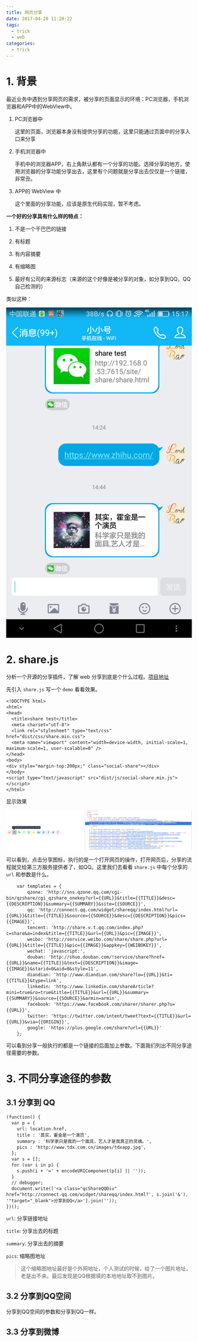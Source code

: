 ```yaml
---
title: 网页分享
date: 2017-04-28 11:20:22
tags:
  - trick
  - web
categories:
  - trick
---
```


# 1. 背景

最近业务中遇到分享网页的需求，被分享的页面显示的环境：PC浏览器，手机浏览器和APP中的WebView中。

1. PC浏览器中

    这里的页面，浏览器本身没有提供分享的功能，这里只能通过页面中的分享入口来分享

2. 手机浏览器中

    手机中的浏览器APP，右上角默认都有一个分享的功能。选择分享的地方，使用浏览器的分享功能分享出去，这里有个问题就是分享出去仅仅是一个链接，非常丑。

3. APP的 WebView 中

    这个里面的分享功能，应该是原生代码实现，暂不考虑。

**一个好的分享具有什么样的特点：**

1. 不是一个干巴巴的链接

2. 有标题

3. 有内容摘要

4. 有缩略图

5. 最好有公司的来源标志（来源的这个好像是被分享的对象，如分享到QQ，QQ自己检测的）

类似这种：

![标准效果](./images/web_share_xiaoguo.png)

# 2. share.js

分析一个开源的分享插件，了解 web 分享到底是个什么过程。[项目地址](https://github.com/overtrue/share.js)

先引入 `share.js` 写一个 `demo` 看看效果。

```
<!DOCTYPE html>
<html>
<head>
  <title>share test</title>
  <meta charset="utf-8">
  <link rel="stylesheet" type="text/css" href="dist/css/share.min.css">
  <meta name="viewport" content="width=device-width, initial-scale=1, maximum-scale=1, user-scalable=0" />
</head>
<body>
<div style="margin-top:200px;" class="social-share"></div>
</body>
<script type="text/javascript" src="dist/js/social-share.min.js"></script>
</html>
```

显示效果

![显示效果](./images/web_share.png)

可以看到，点击分享图标，执行的是一个打开网页的操作，打开网页后，分享的流程就交给第三方服务提供者了，如QQ。这里我们去看看 `share.js` 中每个分享的 `url` 和参数是什么。

```
    var templates = {
        qzone: 'http://sns.qzone.qq.com/cgi-bin/qzshare/cgi_qzshare_onekey?url={{URL}}&title={{TITLE}}&desc={{DESCRIPTION}}&summary={{SUMMARY}}&site={{SOURCE}}',
        qq: 'http://connect.qq.com/widget/shareqq/index.html?url={{URL}}&title={{TITLE}}&source={{SOURCE}}&desc={{DESCRIPTION}}&pics={{IMAGE}}',
        tencent: 'http://share.v.t.qq.com/index.php?c=share&a=index&title={{TITLE}}&url={{URL}}&pic={{IMAGE}}',
        weibo: 'http://service.weibo.com/share/share.php?url={{URL}}&title={{TITLE}}&pic={{IMAGE}}&appkey={{WEIBOKEY}}',
        wechat: 'javascript:',
        douban: 'http://shuo.douban.com/!service/share?href={{URL}}&name={{TITLE}}&text={{DESCRIPTION}}&image={{IMAGE}}&starid=0&aid=0&style=11',
        diandian: 'http://www.diandian.com/share?lo={{URL}}&ti={{TITLE}}&type=link',
        linkedin: 'http://www.linkedin.com/shareArticle?mini=true&ro=true&title={{TITLE}}&url={{URL}}&summary={{SUMMARY}}&source={{SOURCE}}&armin=armin',
        facebook: 'https://www.facebook.com/sharer/sharer.php?u={{URL}}',
        twitter: 'https://twitter.com/intent/tweet?text={{TITLE}}&url={{URL}}&via={{ORIGIN}}',
        google: 'https://plus.google.com/share?url={{URL}}'
    };
```

可以看到分享一般执行的都是一个链接的后面加上参数。下面我们列出不同分享途径需要的参数。

# 3. 不同分享途径的参数

## 3.1 分享到 QQ

```
(function() {
  var p = {
    url: location.href,
    title : '其实，霍金是一个演员',
    summary : '科学家只是我的一个面具，艺人才是我真正的灵魂。',
    pics : 'http://www.tdx.com.cn/images/tdxapp.jpg',
  };
  var s = [];                
  for (var i in p) {
    s.push(i + '=' + encodeURIComponent(p[i] || ''));
  }
  // debugger;
  document.write(['<a class="qcShareQQDiv" href="http://connect.qq.com/widget/shareqq/index.html?', s.join('&'), '"target="_blank">分享到QQ</a>'].join(''));
})();
```

`url`: 分享链接地址

`title`: 分享出去的标题

`summary`: 分享出去的摘要

`pics`: 缩略图地址

> 这个缩略图地址最好是个外网地址，个人测试的时候，给了一个图片地址，老是出不来。最后发现是QQ根据填的本地地址取不到图片。

## 3.2 分享到QQ空间

分享到QQ空间的参数和分享到QQ一样。

## 3.3 分享到微博